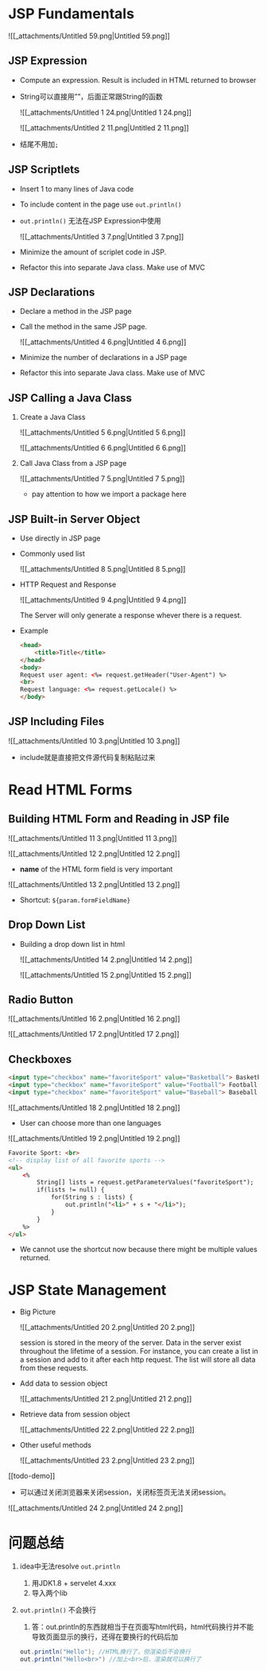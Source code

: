 # JSP Fundamentals

![[_attachments/Untitled 59.png|Untitled 59.png]]

## JSP Expression

- Compute an expression. Result is included in HTML returned to browser
- String可以直接用””，后面正常跟String的函数
    
    ![[_attachments/Untitled 1 24.png|Untitled 1 24.png]]
    
    ![[_attachments/Untitled 2 11.png|Untitled 2 11.png]]
    
- 结尾不用加`;`

## JSP Scriptlets

- Insert 1 to many lines of Java code
- To include content in the page use `out.println()`
- `out.println()` 无法在JSP Expression中使用
    
    ![[_attachments/Untitled 3 7.png|Untitled 3 7.png]]
    
- Minimize the amount of scriplet code in JSP.
- Refactor this into separate Java class. Make use of MVC

## JSP Declarations

- Declare a method in the JSP page
- Call the method in the same JSP page.
    
    ![[_attachments/Untitled 4 6.png|Untitled 4 6.png]]
    
- Minimize the number of declarations in a JSP page
- Refactor this into separate Java class. Make use of MVC

## JSP Calling a Java Class

1. Create a Java Class
    
    ![[_attachments/Untitled 5 6.png|Untitled 5 6.png]]
    
    ![[_attachments/Untitled 6 6.png|Untitled 6 6.png]]
    
2. Call Java Class from a JSP page
    
    ![[_attachments/Untitled 7 5.png|Untitled 7 5.png]]
    
    - pay attention to how we import a package here

## JSP Built-in Server Object

- Use directly in JSP page
- Commonly used list
    
    ![[_attachments/Untitled 8 5.png|Untitled 8 5.png]]
    
- HTTP Request and Response
    
    ![[_attachments/Untitled 9 4.png|Untitled 9 4.png]]
    
    The Server will only generate a response whever there is a request.
    
- Example
    
    ```HTML
    <head>
        <title>Title</title>
    </head>
    <body>
    Request user agent: <%= request.getHeader("User-Agent") %>
    <br>
    Request language: <%= request.getLocale() %>
    </body>
    ```
    

## JSP Including Files

![[_attachments/Untitled 10 3.png|Untitled 10 3.png]]

- include就是直接把文件源代码复制粘贴过来

# Read HTML Forms

## Building HTML Form and Reading in JSP file

![[_attachments/Untitled 11 3.png|Untitled 11 3.png]]

![[_attachments/Untitled 12 2.png|Untitled 12 2.png]]

- **name** of the HTML form field is very important

![[_attachments/Untitled 13 2.png|Untitled 13 2.png]]

- Shortcut: `${param.formFieldName}`

## Drop Down List

- Building a drop down list in html
    
    ![[_attachments/Untitled 14 2.png|Untitled 14 2.png]]
    
    ![[_attachments/Untitled 15 2.png|Untitled 15 2.png]]
    

## Radio Button

![[_attachments/Untitled 16 2.png|Untitled 16 2.png]]

![[_attachments/Untitled 17 2.png|Untitled 17 2.png]]

## Checkboxes

```HTML
<input type="checkbox" name="favoriteSport" value="Basketball"> Basketball
<input type="checkbox" name="favoriteSport" value="Football"> Football
<input type="checkbox" name="favoriteSport" value="Baseball"> Baseball
```

![[_attachments/Untitled 18 2.png|Untitled 18 2.png]]

- User can choose more than one languages

![[_attachments/Untitled 19 2.png|Untitled 19 2.png]]

```HTML
Favorite Sport: <br>
<!-- display list of all favorite sports -->
<ul>
    <%
        String[] lists = request.getParameterValues("favoriteSport");
        if(lists != null) {
            for(String s : lists) {
                out.println("<li>" + s + "</li>");
            }
        }
    %>
</ul>
```

- We cannot use the shortcut now because there might be multiple values returned.

# JSP State Management

- Big Picture
    
    ![[_attachments/Untitled 20 2.png|Untitled 20 2.png]]
    
    session is stored in the meory of the server. Data in the server exist throughout the lifetime of a session. For instance, you can create a list in a session and add to it after each http request. The list will store all data from these requests.
    
- Add data to session object
    
    ![[_attachments/Untitled 21 2.png|Untitled 21 2.png]]
    
- Retrieve data from session object
    
    ![[_attachments/Untitled 22 2.png|Untitled 22 2.png]]
    
- Other useful methods
    
    ![[_attachments/Untitled 23 2.png|Untitled 23 2.png]]
    

[[todo-demo]]

- 可以通过关闭浏览器来关闭session，关闭标签页无法关闭session。

![[_attachments/Untitled 24 2.png|Untitled 24 2.png]]

# 问题总结

1. idea中无法resolve `out.println`
    1. 用JDK1.8 + servelet 4.xxx
    2. 导入两个lib
2. `out.println()` 不会换行
    
    1. 答：out.println的东西就相当于在页面写html代码，html代码换行并不能导致页面显示的换行，还得在要换行的代码后加<br>
    
    ```Java
    out.println("Hello"); //HTML换行了，但渲染后不会换行
    out.println("Hello<br>") //加上<br>后，渲染就可以换行了
    ```